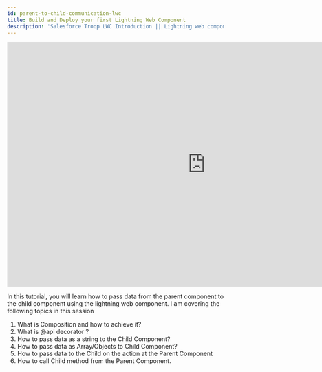 ```yaml
---
id: parent-to-child-communication-lwc
title: Build and Deploy your first Lightning Web Component 
description: 'Salesforce Troop LWC Introduction || Lightning web components are custom HTML elements built using HTML and modern JavaScript. Lightning Web Components uses core Web Components standards and provides us only what's necessary to perform well in browsers supported by Salesforce'
---
```

<iframe  width="920" height="568" src="https://www.youtube.com/embed/eiTPjZ5nL2w" frameborder="0" allow="accelerometer; autoplay; encrypted-media; gyroscope; picture-in-picture" allowfullscreen></iframe>

In this tutorial, you will learn how to pass data from the parent component to the child component using the lightning web component. I am covering the following topics in this session
1. What is Composition and how to achieve it?
2. What is @api decorator ?
3. How to pass data as a string to the Child Component?
4. How to pass data as Array/Objects to Child Component?
5. How to pass data to the Child on the action at the Parent Component
6. How to call Child method from the Parent Component.